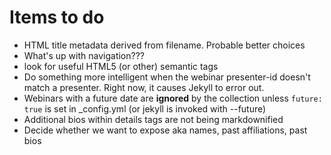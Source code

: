 # Items to do

- HTML title metadata derived from filename.  Probable better choices
- What's up with navigation???
- look for useful HTML5 (or other) semantic tags
- Do something more intelligent when the webinar presenter-id doesn't match a presenter.  Right now, it causes Jekyll to error out.
- Webinars with a future date are **ignored** by the collection unless `future: true` is set in _config.yml (or jekyll is invoked with --future)
- Additional bios within details tags are not being markdownified
- Decide whether we want to expose aka names, past affiliations, past bios
